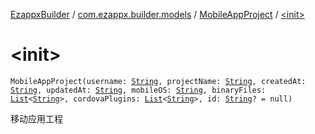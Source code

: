 [EzappxBuilder](../../index.md) / [com.ezappx.builder.models](../index.md) / [MobileAppProject](index.md) / [&lt;init&gt;](./-init-.md)

# &lt;init&gt;

`MobileAppProject(username: `[`String`](https://kotlinlang.org/api/latest/jvm/stdlib/kotlin/-string/index.html)`, projectName: `[`String`](https://kotlinlang.org/api/latest/jvm/stdlib/kotlin/-string/index.html)`, createdAt: `[`String`](https://kotlinlang.org/api/latest/jvm/stdlib/kotlin/-string/index.html)`, updatedAt: `[`String`](https://kotlinlang.org/api/latest/jvm/stdlib/kotlin/-string/index.html)`, mobileOS: `[`String`](https://kotlinlang.org/api/latest/jvm/stdlib/kotlin/-string/index.html)`, binaryFiles: `[`List`](https://kotlinlang.org/api/latest/jvm/stdlib/kotlin.collections/-list/index.html)`<`[`String`](https://kotlinlang.org/api/latest/jvm/stdlib/kotlin/-string/index.html)`>, cordovaPlugins: `[`List`](https://kotlinlang.org/api/latest/jvm/stdlib/kotlin.collections/-list/index.html)`<`[`String`](https://kotlinlang.org/api/latest/jvm/stdlib/kotlin/-string/index.html)`>, id: `[`String`](https://kotlinlang.org/api/latest/jvm/stdlib/kotlin/-string/index.html)`? = null)`

移动应用工程

